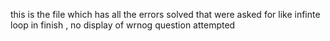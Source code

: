 this is the file which has all the errors solved that were asked for like infinte loop in finish , no display of wrnog question attempted

